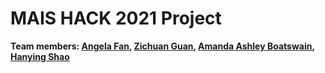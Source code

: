 # MAIS HACK 2021 Project 

**Team members: [Angela Fan](https://github.com/Angelalalula), [Zichuan Guan](https://github.com/zcguan), [Amanda Ashley Boatswain](https://github.com/AmandaBoatswain), [Hanying Shao](https://github.com/42694647426)**



